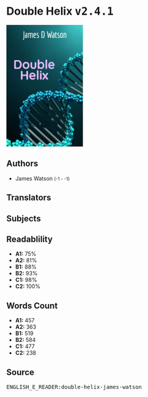 # Double Helix <kbd>v2.4.1</kbd>

![](./cover.medium.jpg "")

## Authors


 - James Watson <small>(-1 - -1)</small>

## Translators



## Subjects



## Readablility


 - **A1:** 75%
 - **A2:** 81%
 - **B1:** 88%
 - **B2:** 93%
 - **C1:** 98%
 - **C2:** 100%

## Words Count


 - **A1:** 457
 - **A2:** 363
 - **B1:** 519
 - **B2:** 584
 - **C1:** 477
 - **C2:** 238

## Source


<kbd>ENGLISH_E_READER:double-helix-james-watson</kbd>
